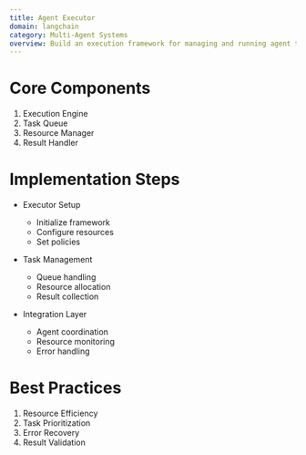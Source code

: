 ```yaml
---
title: Agent Executor
domain: langchain
category: Multi-Agent Systems
overview: Build an execution framework for managing and running agent tasks efficiently.
---
```


# Core Components
1. Execution Engine
2. Task Queue
3. Resource Manager
4. Result Handler

# Implementation Steps
- Executor Setup
  - Initialize framework
  - Configure resources
  - Set policies

- Task Management
  - Queue handling
  - Resource allocation
  - Result collection

- Integration Layer
  - Agent coordination
  - Resource monitoring
  - Error handling

# Best Practices
1. Resource Efficiency
2. Task Prioritization
3. Error Recovery
4. Result Validation
